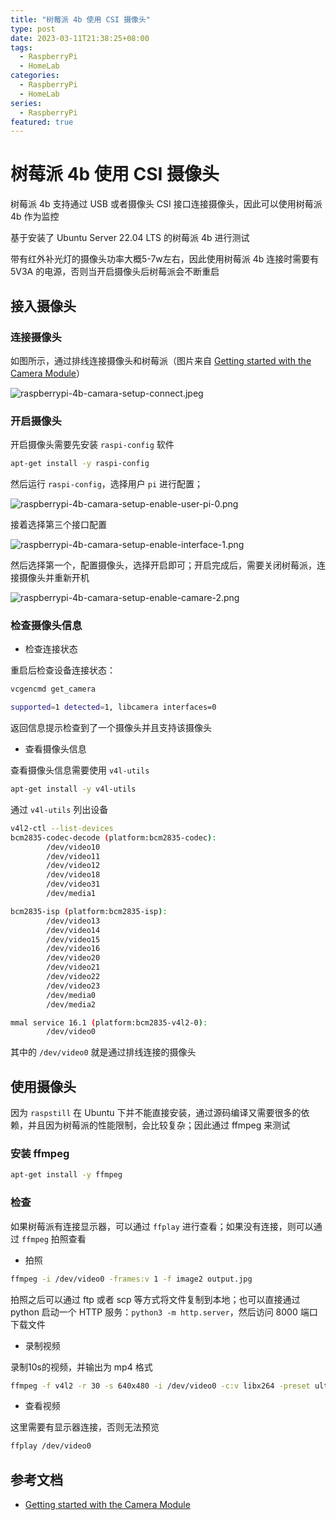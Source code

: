 ```yaml
---
title: "树莓派 4b 使用 CSI 摄像头"
type: post
date: 2023-03-11T21:38:25+08:00
tags:
  - RaspberryPi
  - HomeLab
categories:
  - RaspberryPi
  - HomeLab
series:
  - RaspberryPi
featured: true
---
```


# 树莓派 4b 使用 CSI 摄像头

树莓派 4b 支持通过 USB 或者摄像头 CSI 接口连接摄像头，因此可以使用树莓派 4b 作为监控

基于安装了 Ubuntu Server 22.04 LTS 的树莓派 4b 进行测试

带有红外补光灯的摄像头功率大概5-7w左右，因此使用树莓派 4b 连接时需要有 5V3A 的电源，否则当开启摄像头后树莓派会不断重启

## 接入摄像头

### 连接摄像头

如图所示，通过排线连接摄像头和树莓派（图片来自 [Getting started with the Camera Module](https://projects.raspberrypi.org/en/projects/getting-started-with-picamera)）

![raspberrypi-4b-camara-setup-connect.jpeg](https://img.hellowood.dev/picture/raspberrypi-4b-camara-setup-connect.jpeg)

### 开启摄像头

开启摄像头需要先安装 `raspi-config` 软件

```bash
apt-get install -y raspi-config
```

然后运行 `raspi-config`，选择用户 `pi` 进行配置；

![raspberrypi-4b-camara-setup-enable-user-pi-0.png](https://img.hellowood.dev/picture/raspberrypi-4b-camara-setup-enable-user-pi-0.png)

接着选择第三个接口配置

![raspberrypi-4b-camara-setup-enable-interface-1.png](https://img.hellowood.dev/picture/raspberrypi-4b-camara-setup-enable-interface-1.png)

然后选择第一个，配置摄像头，选择开启即可；开启完成后，需要关闭树莓派，连接摄像头并重新开机

![raspberrypi-4b-camara-setup-enable-camare-2.png](https://img.hellowood.dev/picture/raspberrypi-4b-camara-setup-enable-camare-2.png)

### 检查摄像头信息

- 检查连接状态

重启后检查设备连接状态：

```bash
vcgencmd get_camera

supported=1 detected=1, libcamera interfaces=0
```

返回信息提示检查到了一个摄像头并且支持该摄像头

- 查看摄像头信息

查看摄像头信息需要使用 `v4l-utils`

```bash
apt-get install -y v4l-utils
```

通过 `v4l-utils` 列出设备

```bash
v4l2-ctl --list-devices
bcm2835-codec-decode (platform:bcm2835-codec):
        /dev/video10
        /dev/video11
        /dev/video12
        /dev/video18
        /dev/video31
        /dev/media1

bcm2835-isp (platform:bcm2835-isp):
        /dev/video13
        /dev/video14
        /dev/video15
        /dev/video16
        /dev/video20
        /dev/video21
        /dev/video22
        /dev/video23
        /dev/media0
        /dev/media2

mmal service 16.1 (platform:bcm2835-v4l2-0):
        /dev/video0
```

其中的 `/dev/video0` 就是通过排线连接的摄像头

## 使用摄像头

因为 `raspstill` 在 Ubuntu 下并不能直接安装，通过源码编译又需要很多的依赖，并且因为树莓派的性能限制，会比较复杂；因此通过 ffmpeg 来测试

### 安装 ffmpeg

```bash
apt-get install -y ffmpeg
```

### 检查

如果树莓派有连接显示器，可以通过 `ffplay` 进行查看；如果没有连接，则可以通过 `ffmpeg` 拍照查看

- 拍照

```bash
ffmpeg -i /dev/video0 -frames:v 1 -f image2 output.jpg
```

拍照之后可以通过 ftp 或者 scp 等方式将文件复制到本地；也可以直接通过 python 启动一个 HTTP 服务：`python3 -m http.server`，然后访问 8000 端口下载文件

- 录制视频

录制10s的视频，并输出为 mp4 格式

```bash
ffmpeg -f v4l2 -r 30 -s 640x480 -i /dev/video0 -c:v libx264 -preset ultrafast -tune zerolatency -t 10 output.mp4
```

- 查看视频

这里需要有显示器连接，否则无法预览

```bash
ffplay /dev/video0
```

## 参考文档

- [Getting started with the Camera Module](https://projects.raspberrypi.org/en/projects/getting-started-with-picamera/0)
